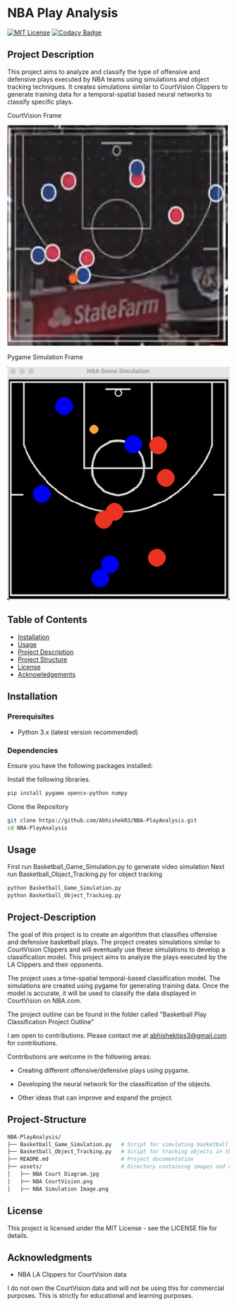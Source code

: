 # NBA Play Analysis

[![MIT License](https://img.shields.io/badge/license-MIT-blue.svg)](https://opensource.org/licenses/MIT)
[![Codacy Badge](https://app.codacy.com/project/badge/Grade/caa2d542ea8e47b597b3712cbc4236cb)](https://app.codacy.com/gh/AbhishekR3/Basketball-PlayAnalysis/dashboard?utm_source=gh&utm_medium=referral&utm_content=&utm_campaign=Badge_grade)

## Project Description

This project aims to analyze and classify the type of offensive and defensive plays executed by NBA teams using simulations and object tracking techniques. It creates simulations similar to CourtVision Clippers to generate training data for a temporal-spatial based neural networks to classify specific plays.

CourtVision Frame

![CourtVision Sample Frame](https://github.com/AbhishekR3/Basketball-PlayAnalysis/blob/main/assets/NBA%20CourtVision.png)

Pygame Simulation Frame

![Simulation Sample Frame](https://github.com/AbhishekR3/Basketball-PlayAnalysis/blob/main/assets/NBA%20Simulation%20Image.png)


## Table of Contents

- [Installation](#installation)
- [Usage](#usage)
- [Project Description](#project-description)
- [Project Structure](#project-structure)
- [License](#license)
- [Acknowledgements](#acknowledgments)

## Installation

### Prerequisites

- Python 3.x (latest version recommended)

### Dependencies

Ensure you have the following packages installed:

Install the following libraries.
```bash
pip install pygame opencv-python numpy
```

Clone the Repository
```bash
git clone https://github.com/AbhishekR3/NBA-PlayAnalysis.git
cd NBA-PlayAnalysis
```

## Usage

First run Basketball_Game_Simulation.py to generate video simulation
Next run Basketball_Object_Tracking.py for object tracking

```bash
python Basketball_Game_Simulation.py
python Basketball_Object_Tracking.py
```

## Project-Description

The goal of this project is to create an algorithm that classifies offensive and defensive basketball plays. The project creates simulations similar to CourtVision Clippers and will eventually use these simulations to develop a classification model. This project aims to analyze the plays executed by the LA Clippers and their opponents.

The project uses a time-spatial temporal-based classification model. The simulations are created using pygame for generating training data. Once the model is accurate, it will be used to classify the data displayed in CourtVision on NBA.com.

The project outline can be found in the folder called "Basketball Play Classification Project Outline"

I am open to contributions. Please contact me at <abhishektips3@gmail.com> for contributions. 

Contributions are welcome in the following areas:

- Creating different offensive/defensive plays using pygame.

- Developing the neural network for the classification of the objects.

- Other ideas that can improve and expand the project.


## Project-Structure

```bash
NBA-PlayAnalysis/
├── Basketball_Game_Simulation.py   # Script for simulating basketball games
├── Basketball_Object_Tracking.py   # Script for tracking objects in the simulation
├── README.md                       # Project documentation
├── assets/                         # Directory containing images and diagrams
│   ├── NBA Court Diagram.jpg
│   ├── NBA CourtVision.png
│   ├── NBA Simulation Image.png
```


## License

This project is licensed under the MIT License - see the LICENSE file for details.

## Acknowledgments

- NBA LA Clippers for CourtVision data

I do not own the CourtVision data and will not be using this for commercial purposes. This is strictly for educational and learning purposes.